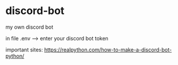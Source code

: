 # discord-bot
my own discord bot

in file .env --> enter your discord bot token



important sites:
https://realpython.com/how-to-make-a-discord-bot-python/

